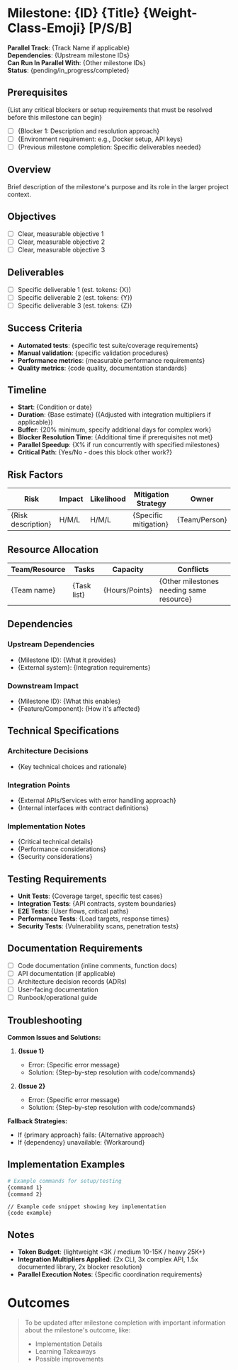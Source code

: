 # Milestone: {ID} {Title} {Weight-Class-Emoji} [P/S/B]

**Parallel Track**: {Track Name if applicable}  
**Dependencies**: {Upstream milestone IDs}  
**Can Run In Parallel With**: {Other milestone IDs}  
**Status**: {pending/in_progress/completed}

## Prerequisites
{List any critical blockers or setup requirements that must be resolved before this milestone can begin}
- [ ] {Blocker 1: Description and resolution approach}
- [ ] {Environment requirement: e.g., Docker setup, API keys}
- [ ] {Previous milestone completion: Specific deliverables needed}

## Overview
Brief description of the milestone's purpose and its role in the larger project context.

## Objectives
- [ ] Clear, measurable objective 1
- [ ] Clear, measurable objective 2
- [ ] Clear, measurable objective 3

## Deliverables
- [ ] Specific deliverable 1 (est. tokens: {X})
- [ ] Specific deliverable 2 (est. tokens: {Y})
- [ ] Specific deliverable 3 (est. tokens: {Z})

## Success Criteria
- **Automated tests**: {specific test suite/coverage requirements}
- **Manual validation**: {specific validation procedures}
- **Performance metrics**: {measurable performance requirements}
- **Quality metrics**: {code quality, documentation standards}

## Timeline
- **Start**: {Condition or date}
- **Duration**: {Base estimate} ({Adjusted with integration multipliers if applicable})
- **Buffer**: {20% minimum, specify additional days for complex work}
- **Blocker Resolution Time**: {Additional time if prerequisites not met}
- **Parallel Speedup**: {X% if run concurrently with specified milestones}
- **Critical Path**: {Yes/No - does this block other work?}

## Risk Factors
| Risk | Impact | Likelihood | Mitigation Strategy | Owner |
|------|--------|------------|-------------------|--------|
| {Risk description} | H/M/L | H/M/L | {Specific mitigation} | {Team/Person} |

## Resource Allocation
| Team/Resource | Tasks | Capacity | Conflicts |
|---------------|-------|----------|-----------|
| {Team name} | {Task list} | {Hours/Points} | {Other milestones needing same resource} |

## Dependencies
### Upstream Dependencies
- {Milestone ID}: {What it provides}
- {External system}: {Integration requirements}

### Downstream Impact
- {Milestone ID}: {What this enables}
- {Feature/Component}: {How it's affected}

## Technical Specifications
### Architecture Decisions
- {Key technical choices and rationale}

### Integration Points
- {External APIs/Services with error handling approach}
- {Internal interfaces with contract definitions}

### Implementation Notes
- {Critical technical details}
- {Performance considerations}
- {Security considerations}

## Testing Requirements
- **Unit Tests**: {Coverage target, specific test cases}
- **Integration Tests**: {API contracts, system boundaries}
- **E2E Tests**: {User flows, critical paths}
- **Performance Tests**: {Load targets, response times}
- **Security Tests**: {Vulnerability scans, penetration tests}

## Documentation Requirements
- [ ] Code documentation (inline comments, function docs)
- [ ] API documentation (if applicable)
- [ ] Architecture decision records (ADRs)
- [ ] User-facing documentation
- [ ] Runbook/operational guide

## Troubleshooting
**Common Issues and Solutions:**
1. **{Issue 1}**
   - Error: {Specific error message}
   - Solution: {Step-by-step resolution with code/commands}
   
2. **{Issue 2}**
   - Error: {Specific error message}
   - Solution: {Step-by-step resolution with code/commands}

**Fallback Strategies:**
- If {primary approach} fails: {Alternative approach}
- If {dependency} unavailable: {Workaround}

## Implementation Examples
```bash
# Example commands for setup/testing
{command 1}
{command 2}
```

```{language}
// Example code snippet showing key implementation
{code example}
```

## Notes
- **Token Budget**: {lightweight <3K / medium 10-15K / heavy 25K+}
- **Integration Multipliers Applied**: {2x CLI, 3x complex API, 1.5x documented library, 2x blocker resolution}
- **Parallel Execution Notes**: {Specific coordination requirements}

# Outcomes
> To be updated after milestone completion with important information about the milestone's outcome, like:
> - Implementation Details
> - Learning Takeaways
> - Possible improvements
